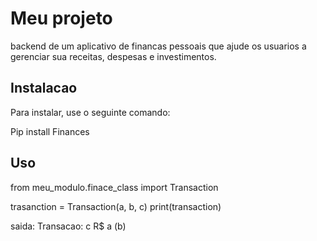 # Meu projeto 

backend de um aplicativo de financas pessoais que ajude os usuarios a 
gerenciar sua receitas, despesas e investimentos.

## Instalacao

Para instalar, use o seguinte comando:

Pip install Finances

## Uso

from meu_modulo.finace_class import Transaction

trasanction = Transaction(a,  b,  c)
print(transaction)

saida:
Transacao: c R$ a (b)
